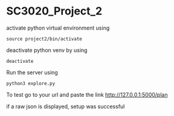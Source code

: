 # SC3020_Project_2
activate python virtual environment using
````
source project2/bin/activate
````

deactivate python venv by using 
````
deactivate
````
Run the server using 
````
python3 explore.py
````
To test go to your url and paste the link
http://127.0.0.1:5000/plan

if a raw json is displayed, setup was successful
